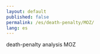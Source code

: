 ```yaml
---
layout: default
published: false
permalink: /es/death-penalty/MOZ/
lang: es
---
```


death-penalty analysis MOZ

